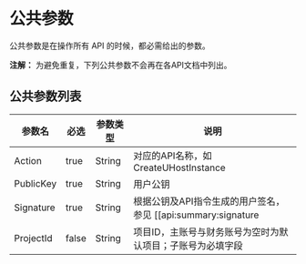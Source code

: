 # 公共参数

公共参数是在操作所有 API 的时候，都必需给出的参数。

**注解：**
为避免重复，下列公共参数不会再在各API文档中列出。

## 公共参数列表

| 参数名      | 必选     |参数类型    | 说明                                                   |
|---|---|---|---|
| Action     | true   | String  | 对应的API名称，如CreateUHostInstance                        |
| PublicKey  | true   | String  | 用户公钥                                                 |
| Signature  | true   | String  | 根据公钥及API指令生成的用户签名，参见 [[api:summary:signature|签名算法]]  |
| ProjectId  | false  | String  | 项目ID，主账号与财务账号为空时为默认项目；子账号为必填字段    |

